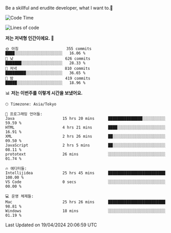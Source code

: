 Be a skillful and erudite developer, what I want to.👶

<!--START_SECTION:waka-->
![Code Time](http://img.shields.io/badge/Code%20Time-716%20hrs%2045%20mins-blue)

![Lines of code](https://img.shields.io/badge/%EC%A0%80%EB%8A%94%20%EC%97%AC%ED%83%9C%EA%B9%8C%EC%A7%80%20-1.6%20million%20%EC%A4%84%EC%9D%98%20%EC%BD%94%EB%93%9C%EB%A5%BC%20%EC%9E%91%EC%84%B1%ED%96%88%EC%96%B4%EC%9A%94.-blue)

**저는 저녁형 인간이에요. 🦉** 

```text
🌞 아침                     355 commits         ████░░░░░░░░░░░░░░░░░░░░░   16.06 % 
🌆 낮　                     626 commits         ███████░░░░░░░░░░░░░░░░░░   28.33 % 
🌃 저녁                     810 commits         █████████░░░░░░░░░░░░░░░░   36.65 % 
🌙 밤　                     419 commits         █████░░░░░░░░░░░░░░░░░░░░   18.96 % 
```


📊 **저는 이번주를 이렇게 시간을 보냈어요.** 

```text
🕑︎ Timezone: Asia/Tokyo

💬 프로그래밍 언어들: 
Java                     15 hrs 20 mins      ███████████████░░░░░░░░░░   59.59 % 
HTML                     4 hrs 21 mins       ████░░░░░░░░░░░░░░░░░░░░░   16.91 % 
XML                      2 hrs 26 mins       ██░░░░░░░░░░░░░░░░░░░░░░░   09.50 % 
JavaScript               2 hrs 5 mins        ██░░░░░░░░░░░░░░░░░░░░░░░   08.11 % 
prototext                26 mins             ░░░░░░░░░░░░░░░░░░░░░░░░░   01.74 % 

🔥 에디터들: 
Intellijidea             25 hrs 45 mins      █████████████████████████   100.00 % 
VS Code                  0 secs              ░░░░░░░░░░░░░░░░░░░░░░░░░   00.00 % 

💻 운영 체제들: 
Mac                      25 hrs 26 mins      █████████████████████████   98.81 % 
Windows                  18 mins             ░░░░░░░░░░░░░░░░░░░░░░░░░   01.19 % 
```


 Last Updated on 19/04/2024 20:06:59 UTC
<!--END_SECTION:waka-->
